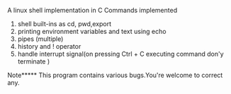 A linux shell implementation in C
Commands implemented 
1. shell built-ins as cd, pwd,export
2. printing environment variables and text using echo 
3. pipes (multiple)
4. history and ! operator
5. handle interrupt signal(on pressing Ctrl + C executing command don'y terminate )

Note*****
This program contains various bugs.You're welcome to correct any.